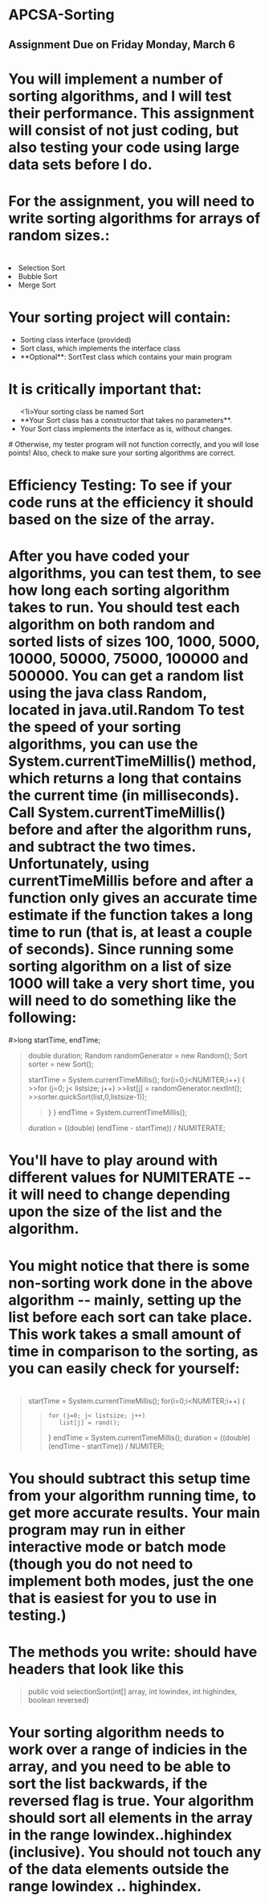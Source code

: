 <h1>APCSA-Sorting</h1>

<h2>Assignment Due on Friday Monday, March 6 </h2>

# You will implement a number of sorting algorithms, and I will test their performance. This assignment will consist of not just coding, but also testing your code using large data sets before I do.

# For the assignment, you will need to write sorting algorithms for arrays of random sizes.: 
# <ul>
   <li>Selection Sort</li>
   <li>Bubble Sort</li>
   <li>Merge Sort</li>
</ul>

# Your sorting project will contain:
<ul>
   <li>Sorting class interface (provided)</li>
   <li>Sort class, which implements the interface class </li>
   <li>**Optional**: SortTest class which contains your main program </li>
</ul>

# It is critically important that:
<ul>
   <1i>Your sorting class be named Sort </li>
   <li>**Your Sort class has a constructor that takes no parameters**. </li> 
   <li>Your Sort class implements the interface as is, without changes. </li>
 </ul>
# Otherwise, my tester program will not function correctly, and you will lose points!  Also, check to make sure your sorting algorithms are correct.  

# Efficiency Testing: To see if your code runs at the efficiency it should based on the size of the array.
# After you have coded your algorithms, you can test them, to see how long each sorting algorithm takes to run.  You should test each algorithm on both random and sorted lists of sizes 100, 1000, 5000, 10000, 50000, 75000, 100000 and 500000.  You can get a random list using the java class Random, located in java.util.Random  To test the speed of your sorting algorithms, you can use the System.currentTimeMillis() method, which returns a long that contains the current time (in milliseconds). Call System.currentTimeMillis() before and after the algorithm runs, and subtract the two times. Unfortunately,  using currentTimeMillis before and after a function only gives an accurate time estimate if the function takes a long time to run (that is, at least a couple of seconds).  Since running some sorting algorithm on a list of size 1000 will take a very short time, you will need to do something like the following:

   #>long startTime, endTime;
   >double duration;
   >Random randomGenerator = new Random();
   >Sort sorter = new Sort();
   >
   >startTime = System.currentTimeMillis();
   >for(i=0;i<NUMITER;i++) {
      >>for (j=0; j< listsize; j++)
       >>list[j] = randomGenerator.nextInt();
       >>sorter.quickSort(list,0,listsize-1));
   >>   }
   >}
   >endTime = System.currentTimeMillis();
   >
   >duration = ((double) (endTime - startTime)) / NUMITERATE;
#

# You'll have to play around with different values for NUMITERATE -- it will need to change depending upon the size of the list and the algorithm.
#
# You might notice that there is some non-sorting work done in the above algorithm -- mainly, setting up the list before each sort can take place.  This work takes a small amount of time in comparison to the sorting, as you can easily check for yourself:

#
 >  startTime = System.currentTimeMillis();
 >  for(i=0;i<NUMITER;i++) {
 >>     for (j=0; j< listsize; j++)
 >>        list[j] = rand();
 >>  }
 >  endTime = System.currentTimeMillis();
 >  duration = ((double) (endTime - startTime)) / NUMITER;
>
# You should subtract this setup time from your algorithm running time, to get more accurate results.  Your main program may run in either interactive mode or batch mode (though you do not need to implement both modes, just the one that is easiest for you to use in testing.)

# The methods you write: should have headers that look like this
>public void selectionSort(int[] array, int lowindex, int highindex, boolean reversed)

# Your sorting algorithm needs to work over a range of indicies in the array, and you need to be able to sort the list backwards, if the reversed flag is true.  Your algorithm should sort all elements in the array in the range lowindex..highindex (inclusive).  You should not touch any of the data elements outside the range lowindex .. highindex. 
